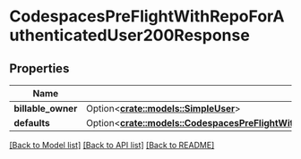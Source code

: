 # CodespacesPreFlightWithRepoForAuthenticatedUser200Response

## Properties

Name | Type | Description | Notes
------------ | ------------- | ------------- | -------------
**billable_owner** | Option<[**crate::models::SimpleUser**](simple-user.md)> |  | [optional]
**defaults** | Option<[**crate::models::CodespacesPreFlightWithRepoForAuthenticatedUser200ResponseDefaults**](codespaces_pre_flight_with_repo_for_authenticated_user_200_response_defaults.md)> |  | [optional]

[[Back to Model list]](../README.md#documentation-for-models) [[Back to API list]](../README.md#documentation-for-api-endpoints) [[Back to README]](../README.md)


